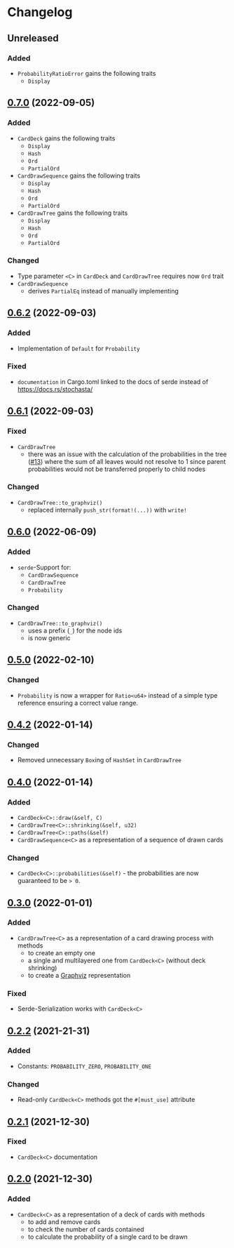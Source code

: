 # Changelog

## Unreleased

### Added

- `ProbabilityRatioError` gains the following traits
  - `Display`

## [0.7.0] (2022-09-05)

### Added

- `CardDeck` gains the following traits
  - `Display`
  - `Hash`
  - `Ord`
  - `PartialOrd`
- `CardDrawSequence` gains the following traits
  - `Display`
  - `Hash`
  - `Ord`
  - `PartialOrd`
- `CardDrawTree` gains the following traits
  - `Display`
  - `Hash`
  - `Ord`
  - `PartialOrd`

### Changed

- Type parameter `<C>` in `CardDeck` and `CardDrawTree` requires now `Ord` trait
- `CardDrawSequence`
  - derives `PartialEq` instead of manually implementing

## [0.6.2] (2022-09-03)

### Added

- Implementation of `Default` for `Probability`

### Fixed

- `documentation` in Cargo.toml linked to the docs of serde instead of <https://docs.rs/stochasta/>

## [0.6.1] (2022-09-03)

### Fixed

- `CardDrawTree`
  - there was an issue with the calculation of the probabilities in the tree ([#13]) where the sum
    of all leaves would not resolve to 1 since parent probabilities would not be transferred
    properly to child nodes

### Changed

- `CardDrawTree::to_graphviz()`
  - replaced internally `push_str(format!(...))` with `write!`

## [0.6.0] (2022-06-09)

### Added

- `serde`-Support for:
  - `CardDrawSequence`
  - `CardDrawTree`
  - `Probability`

### Changed

- `CardDrawTree::to_graphviz()`
  - uses a prefix (`_`) for the node ids
  - is now generic

## [0.5.0] (2022-02-10)

### Changed

- `Probability` is now a wrapper for `Ratio<u64>` instead of a simple type reference
  ensuring a correct value range.

## [0.4.2] (2022-01-14)

### Changed

- Removed unnecessary `Box`ing of `HashSet` in `CardDrawTree`

## [0.4.0] (2022-01-14)

### Added

- `CardDeck<C>::draw(&self, C)`
- `CardDrawTree<C>::shrinking(&self, u32)`
- `CardDrawTree<C>::paths(&self)`
- `CardDrawSequence<C>` as a representation of a sequence of drawn cards

### Changed

- `CardDeck<C>::probabilities(&self)` - the probabilities are now guaranteed to be `> 0`.

## [0.3.0] (2022-01-01)

### Added

- `CardDrawTree<C>` as a representation of a card drawing process with methods
  - to create an empty one
  - a single and multilayered one from `CardDeck<C>` (without deck shrinking)
  - to create a [Graphviz](https://www.graphviz.org/) representation

### Fixed

- Serde-Serialization works with `CardDeck<C>`

## [0.2.2] (2021-21-31)

### Added

- Constants: `PROBABILITY_ZERO`, `PROBABILITY_ONE`

### Changed

- Read-only `CardDeck<C>` methods got the `#[must_use]` attribute

## [0.2.1] (2021-12-30)

### Fixed

- `CardDeck<C>` documentation

## [0.2.0] (2021-12-30)

### Added

- `CardDeck<C>` as a representation of a deck of cards with methods
  - to add and remove cards
  - to check the number of cards contained
  - to calculate the probability of a single card to be drawn

[#13]: https://github.com/leun4m/stochasta/issues/13
[0.7.0]: https://github.com/leun4m/stochasta/releases/tag/v0.7.0
[0.6.2]: https://github.com/leun4m/stochasta/releases/tag/v0.6.2
[0.6.1]: https://github.com/leun4m/stochasta/releases/tag/v0.6.1
[0.6.0]: https://github.com/leun4m/stochasta/releases/tag/v0.6.0
[0.5.0]: https://github.com/leun4m/stochasta/releases/tag/v0.5.0
[0.4.2]: https://github.com/leun4m/stochasta/releases/tag/v0.4.2
[0.4.0]: https://github.com/leun4m/stochasta/releases/tag/v0.4.0
[0.3.0]: https://github.com/leun4m/stochasta/releases/tag/v0.3.0
[0.2.2]: https://github.com/leun4m/stochasta/releases/tag/v0.2.2
[0.2.1]: https://github.com/leun4m/stochasta/releases/tag/v0.2.1
[0.2.0]: https://github.com/leun4m/stochasta/releases/tag/v0.2.0
